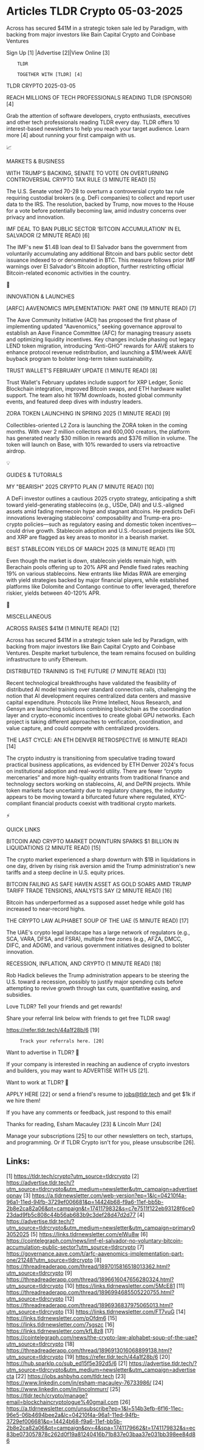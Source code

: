 # Articles TLDR Crypto 05-03-2025

Across has secured $41M in a strategic token sale led by Paradigm,
with backing from major investors like Bain Capital Crypto and
Coinbase
Ventures ‌ ‌ ‌ ‌ ‌ ‌ ‌ ‌ ‌ ‌ ‌ ‌ ‌ ‌ ‌ ‌ ‌ ‌ ‌ ‌ ‌ ‌ ‌ ‌ ‌ ‌  ‌ ‌ ‌ ‌ ‌ ‌ ‌ ‌ ‌ ‌ ‌ ‌ ‌ ‌ ‌ ‌ ‌ ‌ ‌ ‌ ‌ ‌ ‌ ‌ ‌ ‌ 


 Sign Up [1] |Advertise [2]|View Online [3] 

		TLDR 

		TOGETHER WITH [TLDR] [4]

TLDR CRYPTO 2025-03-05

 REACH MILLIONS OF TECH PROFESSIONALS READING TLDR (SPONSOR) [4] 

 Grab the attention of software developers, crypto enthusiasts,
executives and other tech professionals reading TLDR every day. TLDR
offers 10 interest-based newsletters to help you reach your target
audience. Learn more [4] about running your first campaign with us. 

📈 

MARKETS & BUSINESS

 WITH TRUMP'S BACKING, SENATE TO VOTE ON OVERTURNING CONTROVERSIAL
CRYPTO TAX RULE (3 MINUTE READ) [5] 

 The U.S. Senate voted 70-28 to overturn a controversial crypto tax
rule requiring custodial brokers (e.g. DeFi companies) to collect and
report user data to the IRS. The resolution, backed by Trump, now
moves to the House for a vote before potentially becoming law, amid
industry concerns over privacy and innovation. 

 IMF DEAL TO BAN PUBLIC SECTOR ‘BITCOIN ACCUMULATION' IN EL SALVADOR
(2 MINUTE READ) [6] 

 The IMF's new $1.4B loan deal to El Salvador bans the government from
voluntarily accumulating any additional Bitcoin and bars public sector
debt issuance indexed to or denominated in BTC. This measure follows
prior IMF warnings over El Salvador's Bitcoin adoption, further
restricting official Bitcoin-related economic activities in the
country. 

🚀 

INNOVATION & LAUNCHES

 [ARFC] AAVENOMICS IMPLEMENTATION: PART ONE (19 MINUTE READ) [7] 

 The Aave Community Initiative (ACI) has proposed the first phase of
implementing updated "Aavenomics," seeking governance approval to
establish an Aave Finance Committee (AFC) for managing treasury assets
and optimizing liquidity incentives. Key changes include phasing out
legacy LEND token migration, introducing “Anti-GHO” rewards for
AAVE stakers to enhance protocol revenue redistribution, and launching
a $1M/week AAVE buyback program to bolster long-term token
sustainability. 

 TRUST WALLET'S FEBRUARY UPDATE (1 MINUTE READ) [8] 

 Trust Wallet's February updates include support for XRP Ledger, Sonic
Blockchain integration, improved Bitcoin swaps, and ETH hardware
wallet support. The team also hit 197M downloads, hosted global
community events, and featured deep dives with industry leaders. 

 ZORA TOKEN LAUNCHING IN SPRING 2025 (1 MINUTE READ) [9] 

 Collectibles-oriented L2 Zora is launching the ZORA token in the
coming months. With over 2 million collectors and 600,000 creators,
the platform has generated nearly $30 million in rewards and $376
million in volume. The token will launch on Base, with 10% rewarded to
users via retroactive airdrop. 

💡 

GUIDES & TUTORIALS

 MY "BEARISH" 2025 CRYPTO PLAN (7 MINUTE READ) [10] 

 A DeFi investor outlines a cautious 2025 crypto strategy,
anticipating a shift toward yield-generating stablecoins (e.g., USDe,
DAI) and U.S.-aligned assets amid fading memecoin hype and stagnant
altcoins. He predicts DeFi innovations leveraging stablecoins'
composability and Trump-era pro-crypto policies—such as regulatory
easing and domestic token incentives—could drive growth. Stablecoin
adoption and U.S.-focused projects like SOL and XRP are flagged as key
areas to monitor in a bearish market. 

 BEST STABLECOIN YIELDS OF MARCH 2025 (8 MINUTE READ) [11] 

 Even though the market is down, stablecoin yields remain high, with
Berachain pools offering up to 20% APR and Pendle fixed rates reaching
19% on various stablecoins. New entrants like Midas RWA are emerging
with yield strategies backed by major financial players, while
established platforms like Dolomite and Contango continue to offer
leveraged, therefore riskier, yields between 40-120% APR. 

🦄 

MISCELLANEOUS

 ACROSS RAISES $41M (1 MINUTE READ) [12] 

 Across has secured $41M in a strategic token sale led by Paradigm,
with backing from major investors like Bain Capital Crypto and
Coinbase Ventures. Despite market turbulence, the team remains focused
on building infrastructure to unify Ethereum. 

 DISTRIBUTED TRAINING IS THE FUTURE (7 MINUTE READ) [13] 

 Recent technological breakthroughs have validated the feasibility of
distributed AI model training over standard connection rails,
challenging the notion that AI development requires centralized data
centers and massive capital expenditure. Protocols like Prime
Intellect, Nous Research, and Gensyn are launching solutions combining
blockchain as the coordination layer and crypto-economic incentives to
create global GPU networks. Each project is taking different
approaches to verification, coordination, and value capture, and could
compete with centralized providers. 

 THE LAST CYCLE: AN ETH DENVER RETROSPECTIVE (6 MINUTE READ) [14] 

 The crypto industry is transitioning from speculative trading toward
practical business applications, as evidenced by ETH Denver 2024's
focus on institutional adoption and real-world utility. There are
fewer “crypto mercenaries” and more high-quality entrants from
traditional finance and technology sectors working on stablecoins, AI,
and DePIN projects. While token markets face uncertainty due to
regulatory changes, the industry appears to be moving toward a
bifurcated future where regulated, KYC-compliant financial products
coexist with traditional crypto markets. 

⚡ 

QUICK LINKS

 BITCOIN AND CRYPTO MARKET DOWNTURN SPARKS $1 BILLION IN LIQUIDATIONS
(2 MINUTE READ) [15] 

 The crypto market experienced a sharp downturn with $1B in
liquidations in one day, driven by rising risk aversion amid the Trump
administration's new tariffs and a steep decline in U.S. equity
prices. 

 BITCOIN FAILING AS SAFE HAVEN ASSET AS GOLD SOARS AMID TRUMP TARIFF
TRADE TENSIONS, ANALYSTS SAY (2 MINUTE READ) [16] 

 Bitcoin has underperformed as a supposed asset hedge while gold has
increased to near-record highs. 

 THE CRYPTO LAW ALPHABET SOUP OF THE UAE (5 MINUTE READ) [17] 

 The UAE's crypto legal landscape has a large network of regulators
(e.g., SCA, VARA, DFSA, and FSRA), multiple free zones (e.g., AFZA,
DMCC, DIFC, and ADGM), and various government initiatives designed to
bolster innovation. 

 RECESSION, INFLATION, AND CRYPTO (1 MINUTE READ) [18] 

 Rob Hadick believes the Trump administration appears to be steering
the U.S. toward a recession, possibly to justify major spending cuts
before attempting to revive growth through tax cuts, quantitative
easing, and subsidies. 

Love TLDR? Tell your friends and get rewards!

 Share your referral link below with friends to get free TLDR swag! 

 https://refer.tldr.tech/44a1f28b/6 [19] 

		 Track your referrals here. [20] 

Want to advertise in TLDR? 📰

 If your company is interested in reaching an audience of crypto
investors and builders, you may want to ADVERTISE WITH US [21]. 

Want to work at TLDR? 💼

 APPLY HERE [22] or send a friend's resume to jobs@tldr.tech and get
$1k if we hire them! 

 If you have any comments or feedback, just respond to this email! 

Thanks for reading, 
Esham Macauley [23] & Lincoln Murr [24] 

 Manage your subscriptions [25] to our other newsletters on tech,
startups, and programming. Or if TLDR Crypto isn't for you, please
unsubscribe [26]. 

 

Links:
------
[1] https://tldr.tech/crypto?utm_source=tldrcrypto
[2] https://advertise.tldr.tech/?utm_source=tldrcrypto&utm_medium=newsletter&utm_campaign=advertisetopnav
[3] https://a.tldrnewsletter.com/web-version?ep=1&lc=04210f4a-96a1-11ed-94fb-3729ef006681&p=14424b68-f9a6-11ef-bb5b-2b8e2ca82a06&pt=campaign&t=1741179832&s=c7e7511f122eb93128f6ce023dad9fb5c808c44b56ab683b9c3def28d47d2d77
[4] https://advertise.tldr.tech/?utm_source=tldrcrypto&utm_medium=newsletter&utm_campaign=primary03052025
[5] https://links.tldrnewsletter.com/elWu8w
[6] https://cointelegraph.com/news/imf-el-salvador-no-voluntary-bitcoin-accumulation-public-sector?utm_source=tldrcrypto
[7] https://governance.aave.com/t/arfc-aavenomics-implementation-part-one/21248?utm_source=tldrcrypto
[8] https://threadreaderapp.com/thread/1897015816518013362.html?utm_source=tldrcrypto
[9] https://threadreaderapp.com/thread/1896616047656280324.html?utm_source=tldrcrypto
[10] https://links.tldrnewsletter.com/5McE81
[11] https://threadreaderapp.com/thread/1896994685505220755.html?utm_source=tldrcrypto
[12] https://threadreaderapp.com/thread/1896936837975065013.html?utm_source=tldrcrypto
[13] https://links.tldrnewsletter.com/FT7vuG
[14] https://links.tldrnewsletter.com/pOfdm6
[15] https://links.tldrnewsletter.com/7sgszc
[16] https://links.tldrnewsletter.com/kfL8z8
[17] https://cointelegraph.com/news/the-crypto-law-alphabet-soup-of-the-uae?utm_source=tldrcrypto
[18] https://threadreaderapp.com/thread/1896913016068899138.html?utm_source=tldrcrypto
[19] https://refer.tldr.tech/44a1f28b/6
[20] https://hub.sparklp.co/sub_ed15f5e392d5/6
[21] https://advertise.tldr.tech/?utm_source=tldrcrypto&utm_medium=newsletter&utm_campaign=advertisecta
[22] https://jobs.ashbyhq.com/tldr.tech
[23] https://www.linkedin.com/in/esham-macauley-76733986/
[24] https://www.linkedin.com/in/lincolnmurr/
[25] https://tldr.tech/crypto/manage?email=blockchaincryptologue%40gmail.com
[26] https://a.tldrnewsletter.com/unsubscribe?ep=1&l=514b3efb-6f16-11ec-96e5-06b4694bee2a&lc=04210f4a-96a1-11ed-94fb-3729ef006681&p=14424b68-f9a6-11ef-bb5b-2b8e2ca82a06&pt=campaign&pv=4&spa=1741179662&t=1741179832&s=ec83be073057878c262d0f19a81240416b71b837e03baa37e031bb398ee84d86